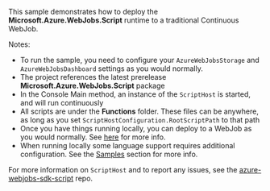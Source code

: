 This sample demonstrates how to deploy the **Microsoft.Azure.WebJobs.Script** runtime to a traditional Continuous WebJob.

Notes:

* To run the sample, you need to configure your `AzureWebJobsStorage` and `AzureWebJobsDashboard` settings as you would normally.
* The project references the latest prerelease **Microsoft.Azure.WebJobs.Script** package
* In the Console Main method, an instance of the `ScriptHost` is started, and will run continuously
* All scripts are under the **Functions** folder. These files can be anywhere, as long as you set `ScriptHostConfiguration.RootScriptPath` to that path
* Once you have things running locally, you can deploy to a WebJob as you would normally. See [here](https://azure.microsoft.com/en-us/documentation/articles/websites-dotnet-deploy-webjobs/) for more info.
* When running locally some language support requires additional configuration. See the [Samples](https://github.com/Azure/azure-webjobs-sdk-script/wiki#samples) section for more info.

For more information on `ScriptHost` and to report any issues, see the [azure-webjobs-sdk-script](https://github.com/Azure/azure-webjobs-sdk-script) repo.